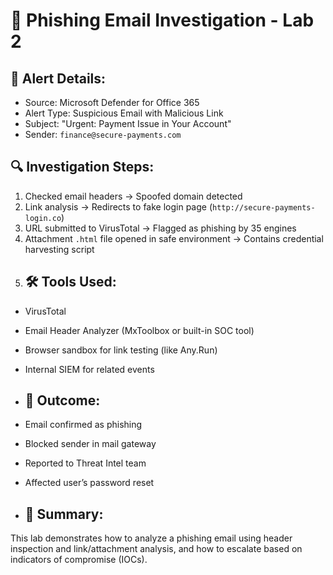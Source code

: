 # 📧 Phishing Email Investigation - Lab 2
## 🚨 Alert Details:
- Source: Microsoft Defender for Office 365
- Alert Type: Suspicious Email with Malicious Link
- Subject: "Urgent: Payment Issue in Your Account"
- Sender: `finance@secure-payments.com`
## 🔍 Investigation Steps:
1. Checked email headers → Spoofed domain detected
2. Link analysis → Redirects to fake login page (`http://secure-payments-login.co`)
3. URL submitted to VirusTotal → Flagged as phishing by 35 engines
4. Attachment `.html` file opened in safe environment → Contains credential harvesting script
5. ## 🛠️ Tools Used:
- VirusTotal
- Email Header Analyzer (MxToolbox or built-in SOC tool)
- Browser sandbox for link testing (like Any.Run)
- Internal SIEM for related events

- ## 🎯 Outcome:
- Email confirmed as phishing
- Blocked sender in mail gateway
- Reported to Threat Intel team
- Affected user’s password reset
- ## 📝 Summary:
This lab demonstrates how to analyze a phishing email using header inspection and link/attachment analysis, and how to escalate based on indicators of compromise (IOCs).
